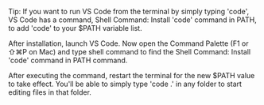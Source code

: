 Tip: If you want to run VS Code from the terminal by simply typing 'code', VS Code has a command, Shell Command: Install 'code' command in PATH, to add 'code' to your $PATH variable list.

After installation, launch VS Code. Now open the Command Palette (F1 or ⇧⌘P on Mac) and type shell command to find the Shell Command: Install 'code' command in PATH command.

After executing the command, restart the terminal for the new $PATH value to take effect. You'll be able to simply type 'code .' in any folder to start editing files in that folder.
